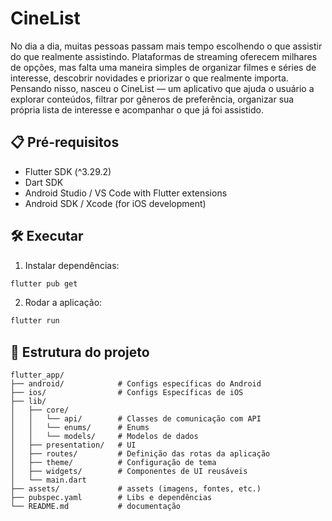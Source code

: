 # CineList

No dia a dia, muitas pessoas passam mais tempo escolhendo o que assistir do que realmente assistindo. Plataformas de streaming oferecem milhares de opções, mas falta uma maneira simples de organizar filmes e séries de interesse, descobrir novidades e priorizar o que realmente importa.
Pensando nisso, nasceu o CineList — um aplicativo que ajuda o usuário a explorar conteúdos, filtrar por gêneros de preferência, organizar sua própria lista de interesse e acompanhar o que já foi assistido.

## 📋 Pré-requisitos

- Flutter SDK (^3.29.2)
- Dart SDK
- Android Studio / VS Code with Flutter extensions
- Android SDK / Xcode (for iOS development)

## 🛠️ Executar

1. Instalar dependências:

```bash
flutter pub get
```

2. Rodar a aplicação:

```bash
flutter run
```

## 📁 Estrutura do projeto

```
flutter_app/
├── android/            # Configs específicas do Android
├── ios/                # Configs Específicas de iOS
├── lib/
│   ├── core/
│   │   └── api/        # Classes de comunicação com API
│   │   └── enums/      # Enums
│   │   └── models/     # Modelos de dados
│   ├── presentation/   # UI
│   ├── routes/         # Definição das rotas da aplicação
│   ├── theme/          # Configuração de tema
│   ├── widgets/        # Componentes de UI reusáveis
│   └── main.dart
├── assets/             # assets (imagens, fontes, etc.)
├── pubspec.yaml        # Libs e dependências
└── README.md           # documentação

```

